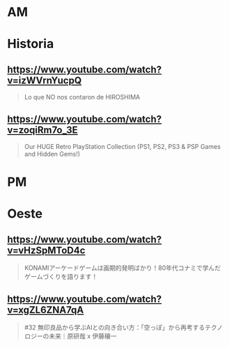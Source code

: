 # AM
# Historia

## https://www.youtube.com/watch?v=izWVrnYucpQ

> Lo que NO nos contaron de HIROSHIMA

## https://www.youtube.com/watch?v=zoqiRm7o_3E

> Our HUGE Retro PlayStation Collection (PS1, PS2, PS3 & PSP Games and Hidden Gems!) 

# PM
# Oeste

## https://www.youtube.com/watch?v=vHzSpMToD4c

> KONAMIアーケードゲームは画期的発明ばかり！80年代コナミで学んだゲームづくりを語ります！ 

## https://www.youtube.com/watch?v=xgZL6ZNA7qA

> #32 無印良品から学ぶAIとの向き合い方：「空っぽ」から再考するテクノロジーの未来｜原研哉 x 伊藤穰一 
